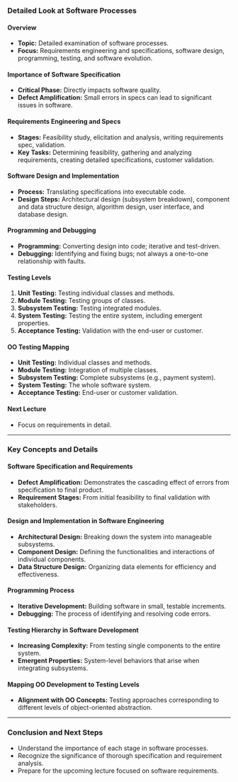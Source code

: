### Detailed Look at Software Processes

#### Overview
- **Topic:** Detailed examination of software processes.
- **Focus:** Requirements engineering and specifications, software design, programming, testing, and software evolution.

#### Importance of Software Specification
- **Critical Phase:** Directly impacts software quality.
- **Defect Amplification:** Small errors in specs can lead to significant issues in software.

#### Requirements Engineering and Specs
- **Stages:** Feasibility study, elicitation and analysis, writing requirements spec, validation.
- **Key Tasks:** Determining feasibility, gathering and analyzing requirements, creating detailed specifications, customer validation.

#### Software Design and Implementation
- **Process:** Translating specifications into executable code.
- **Design Steps:** Architectural design (subsystem breakdown), component and data structure design, algorithm design, user interface, and database design.

#### Programming and Debugging
- **Programming:** Converting design into code; iterative and test-driven.
- **Debugging:** Identifying and fixing bugs; not always a one-to-one relationship with faults.

#### Testing Levels
1. **Unit Testing:** Testing individual classes and methods.
2. **Module Testing:** Testing groups of classes.
3. **Subsystem Testing:** Testing integrated modules.
4. **System Testing:** Testing the entire system, including emergent properties.
5. **Acceptance Testing:** Validation with the end-user or customer.

#### OO Testing Mapping
- **Unit Testing:** Individual classes and methods.
- **Module Testing:** Integration of multiple classes.
- **Subsystem Testing:** Complete subsystems (e.g., payment system).
- **System Testing:** The whole software system.
- **Acceptance Testing:** End-user or customer validation.

#### Next Lecture
- Focus on requirements in detail.

---

### Key Concepts and Details

#### Software Specification and Requirements
- **Defect Amplification:** Demonstrates the cascading effect of errors from specification to final product.
- **Requirement Stages:** From initial feasibility to final validation with stakeholders.

#### Design and Implementation in Software Engineering
- **Architectural Design:** Breaking down the system into manageable subsystems.
- **Component Design:** Defining the functionalities and interactions of individual components.
- **Data Structure Design:** Organizing data elements for efficiency and effectiveness.

#### Programming Process
- **Iterative Development:** Building software in small, testable increments.
- **Debugging:** The process of identifying and resolving code errors.

#### Testing Hierarchy in Software Development
- **Increasing Complexity:** From testing single components to the entire system.
- **Emergent Properties:** System-level behaviors that arise when integrating subsystems.

#### Mapping OO Development to Testing Levels
- **Alignment with OO Concepts:** Testing approaches corresponding to different levels of object-oriented abstraction.

---

### Conclusion and Next Steps
- Understand the importance of each stage in software processes.
- Recognize the significance of thorough specification and requirement analysis.
- Prepare for the upcoming lecture focused on software requirements.